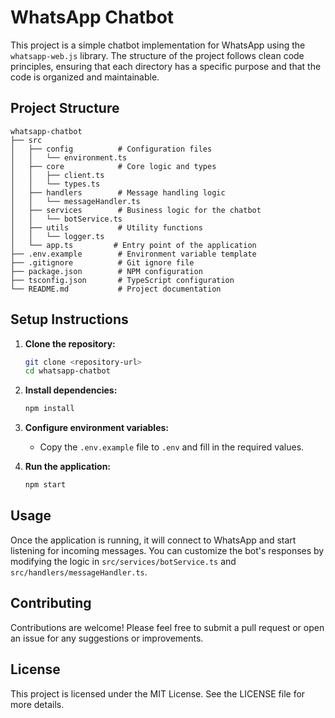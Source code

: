 # WhatsApp Chatbot

This project is a simple chatbot implementation for WhatsApp using the `whatsapp-web.js` library. The structure of the project follows clean code principles, ensuring that each directory has a specific purpose and that the code is organized and maintainable.

## Project Structure

```
whatsapp-chatbot
├── src
│   ├── config          # Configuration files
│   │   └── environment.ts
│   ├── core            # Core logic and types
│   │   ├── client.ts
│   │   └── types.ts
│   ├── handlers        # Message handling logic
│   │   └── messageHandler.ts
│   ├── services        # Business logic for the chatbot
│   │   └── botService.ts
│   ├── utils           # Utility functions
│   │   └── logger.ts
│   └── app.ts         # Entry point of the application
├── .env.example        # Environment variable template
├── .gitignore          # Git ignore file
├── package.json        # NPM configuration
├── tsconfig.json       # TypeScript configuration
└── README.md           # Project documentation
```

## Setup Instructions

1. **Clone the repository:**
   ```bash
   git clone <repository-url>
   cd whatsapp-chatbot
   ```

2. **Install dependencies:**
   ```bash
   npm install
   ```

3. **Configure environment variables:**
   - Copy the `.env.example` file to `.env` and fill in the required values.

4. **Run the application:**
   ```bash
   npm start
   ```

## Usage

Once the application is running, it will connect to WhatsApp and start listening for incoming messages. You can customize the bot's responses by modifying the logic in `src/services/botService.ts` and `src/handlers/messageHandler.ts`.

## Contributing

Contributions are welcome! Please feel free to submit a pull request or open an issue for any suggestions or improvements.

## License

This project is licensed under the MIT License. See the LICENSE file for more details.
